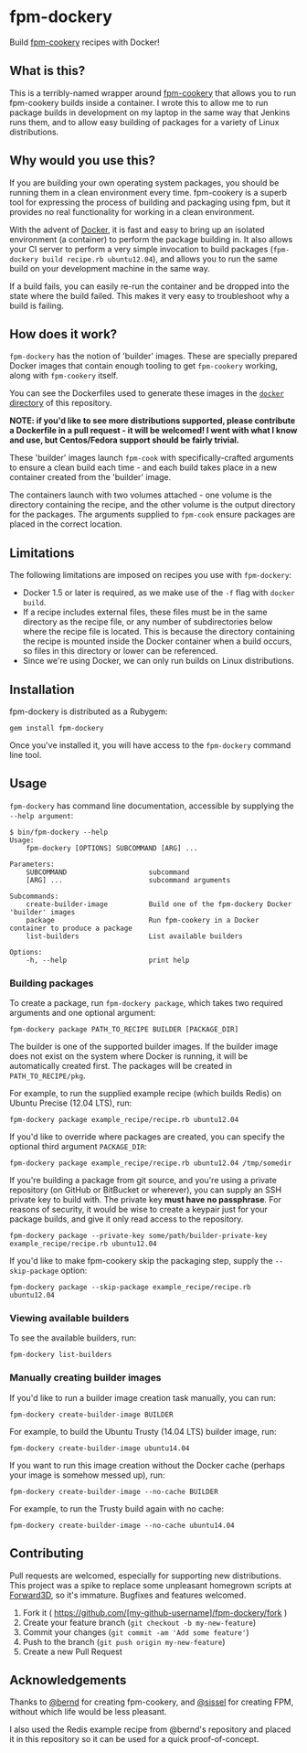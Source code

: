 # fpm-dockery

Build [fpm-cookery](https://github.com/forward3d/fpm-cookery) recipes with Docker!

## What is this?

This is a terribly-named wrapper around [fpm-cookery](https://github.com/forward3d/fpm-cookery) 
that allows you to run fpm-cookery builds inside a container. I wrote this to allow me to run package builds 
in development on my laptop in the same way that Jenkins runs them, and to allow easy building of packages 
for a variety of Linux distributions.

## Why would you use this?

If you are building your own operating system packages, you should be running them in a clean
environment every time. fpm-cookery is a superb tool for expressing the process of building and packaging
using fpm, but it provides no real functionality for working in a clean environment.

With the advent of [Docker](https://www.docker.com/), it is fast and easy to bring up an isolated 
environment (a container) to perform the package building in. It also allows your CI server to perform 
a very simple invocation to build packages (`fpm-dockery build recipe.rb ubuntu12.04`), and allows you 
to run the same build on your development machine in the same way.

If a build fails, you can easily re-run the container and be dropped into the state where the build failed.
This makes it very easy to troubleshoot why a build is failing.

## How does it work?

`fpm-dockery` has the notion of 'builder' images. These are specially prepared Docker images that 
contain enough tooling to get `fpm-cookery` working, along with `fpm-cookery` itself.

You can see the Dockerfiles used to generate these images in the 
[`docker` directory](https://github.com/andytinycat/fpm-dockery/tree/master/docker) of this
repository.

__NOTE: if you'd like to see more distributions supported, please contribute a Dockerfile in
a pull request - it will be welcomed! I went with what I know and use, but Centos/Fedora support should
be fairly trivial.__

These 'builder' images launch `fpm-cook` with specifically-crafted arguments to ensure a clean
build each time - and each build takes place in a new container created from the 'builder' image.

The containers launch with two volumes attached - one volume is the directory containing the recipe,
and the other volume is the output directory for the packages. The arguments supplied to `fpm-cook`
ensure packages are placed in the correct location.

## Limitations

The following limitations are imposed on recipes you use with `fpm-dockery`:

  * Docker 1.5 or later is required, as we make use of the `-f` flag with
    `docker build`.
  * If a recipe includes external files, these files must be in the same directory
    as the recipe file, or any number of subdirectories below where the recipe file is located.
    This is because the directory containing the recipe is mounted inside the Docker container
    when a build occurs, so files in this directory or lower can be referenced.
  * Since we're using Docker, we can only run builds on Linux distributions.

## Installation

fpm-dockery is distributed as a Rubygem:

`gem install fpm-dockery`

Once you've installed it, you will have access to the `fpm-dockery` command line tool.

## Usage

`fpm-dockery` has command line documentation, accessible by supplying the `--help argument`:

    $ bin/fpm-dockery --help
    Usage:
        fpm-dockery [OPTIONS] SUBCOMMAND [ARG] ...
    
    Parameters:
        SUBCOMMAND                    subcommand
        [ARG] ...                     subcommand arguments
    
    Subcommands:
        create-builder-image          Build one of the fpm-dockery Docker 'builder' images
        package                       Run fpm-cookery in a Docker container to produce a package
        list-builders                 List available builders
    
    Options:
        -h, --help                    print help

### Building packages

To create a package, run `fpm-dockery package`, which takes two required arguments and one
optional argument:

    fpm-dockery package PATH_TO_RECIPE BUILDER [PACKAGE_DIR]

The builder is one of the supported builder images. If the builder image does not exist on the 
system where Docker is running, it will be automatically created first. The packages will be
created in `PATH_TO_RECIPE/pkg`.

For example, to run the supplied example recipe (which builds Redis) on Ubuntu Precise (12.04 LTS), run:

    fpm-dockery package example_recipe/recipe.rb ubuntu12.04

If you'd like to override where packages are created, you can specify the optional third
argument `PACKAGE_DIR`:

    fpm-dockery package example_recipe/recipe.rb ubuntu12.04 /tmp/somedir

If you're building a package from git source, and you're using a private repository 
(on GitHub or BitBucket or wherever), you can supply an SSH private key to build with.
The private key __must have no passphrase__. For reasons of security, it would be wise
to create a keypair just for your package builds, and give it only read access to the repository.

    fpm-dockery package --private-key some/path/builder-private-key example_recipe/recipe.rb ubuntu12.04

If you'd like to make fpm-cookery skip the packaging step, supply the `--skip-package` option:

    fpm-dockery package --skip-package example_recipe/recipe.rb ubuntu12.04

### Viewing available builders

To see the available builders, run:

    fpm-dockery list-builders

### Manually creating builder images

If you'd like to run a builder image creation task manually, you can run:

    fpm-dockery create-builder-image BUILDER

For example, to build the Ubuntu Trusty (14.04 LTS) builder image, run:

    fpm-dockery create-builder-image ubuntu14.04

If you want to run this image creation without the Docker cache (perhaps your image is somehow
messed up), run:

    fpm-dockery create-builder-image --no-cache BUILDER

For example, to run the Trusty build again with no cache:

    fpm-dockery create-builder-image --no-cache ubuntu14.04

## Contributing

Pull requests are welcomed, especially for supporting new distributions. This project was a spike to replace
some unpleasant homegrown scripts at [Forward3D](https://github.com/forward3d), so it's immature. Bugfixes and features welcomed.

1. Fork it ( https://github.com/[my-github-username]/fpm-dockery/fork )
2. Create your feature branch (`git checkout -b my-new-feature`)
3. Commit your changes (`git commit -am 'Add some feature'`)
4. Push to the branch (`git push origin my-new-feature`)
5. Create a new Pull Request

## Acknowledgements

Thanks to [@bernd](https://github.com/bernd) for creating fpm-cookery, and [@sissel](https://github.com/jordansissel) 
for creating FPM, without which life would be less pleasant.

I also used the Redis example recipe from @bernd's repository and placed it in this repository so it can be used 
for a quick proof-of-concept.
